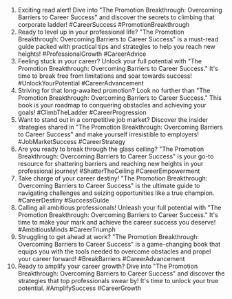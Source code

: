 1. Exciting read alert! Dive into "The Promotion Breakthrough: Overcoming Barriers to Career Success" and discover the secrets to climbing that corporate ladder! #CareerSuccess #PromotionBreakthrough
2. Ready to level up in your professional life? "The Promotion Breakthrough: Overcoming Barriers to Career Success" is a must-read guide packed with practical tips and strategies to help you reach new heights! #ProfessionalGrowth #CareerAdvice
3. Feeling stuck in your career? Unlock your full potential with "The Promotion Breakthrough: Overcoming Barriers to Career Success." It's time to break free from limitations and soar towards success! #UnlockYourPotential #CareerAdvancement
4. Striving for that long-awaited promotion? Look no further than "The Promotion Breakthrough: Overcoming Barriers to Career Success." This book is your roadmap to conquering obstacles and achieving your goals! #ClimbTheLadder #CareerProgression
5. Want to stand out in a competitive job market? Discover the insider strategies shared in "The Promotion Breakthrough: Overcoming Barriers to Career Success" and make yourself irresistible to employers! #JobMarketSuccess #CareerStrategy
6. Are you ready to break through the glass ceiling? "The Promotion Breakthrough: Overcoming Barriers to Career Success" is your go-to resource for shattering barriers and reaching new heights in your professional journey! #ShatterTheCeiling #CareerEmpowerment
7. Take charge of your career destiny! "The Promotion Breakthrough: Overcoming Barriers to Career Success" is the ultimate guide to navigating challenges and seizing opportunities like a true champion. #CareerDestiny #SuccessGuide
8. Calling all ambitious professionals! Unleash your full potential with "The Promotion Breakthrough: Overcoming Barriers to Career Success." It's time to make your mark and achieve the career success you deserve! #AmbitiousMinds #CareerTriumph
9. Struggling to get ahead at work? "The Promotion Breakthrough: Overcoming Barriers to Career Success" is a game-changing book that equips you with the tools needed to overcome obstacles and propel your career forward! #BreakBarriers #CareerAdvancement
10. Ready to amplify your career growth? Dive into "The Promotion Breakthrough: Overcoming Barriers to Career Success" and discover the strategies that top professionals swear by! It's time to unlock your true potential. #AmplifySuccess #CareerGrowth

